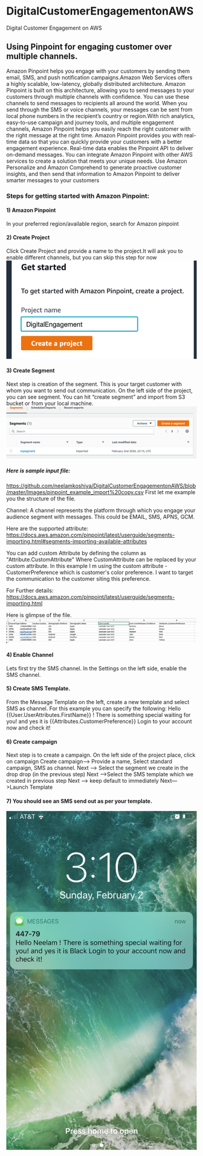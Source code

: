 # DigitalCustomerEngagementonAWS
Digital Customer Engagement on AWS

## Using Pinpoint for engaging customer over multiple channels.
Amazon Pinpoint helps you engage with your customers by sending them email, SMS, and push notification campaigns.Amazon Web Services offers a highly scalable, low-latency, globally distributed architecture. Amazon Pinpoint is built on this architecture, allowing you to send messages to your customers through multiple channels with confidence. You can use these channels to send messages to recipients all around the world. When you send through the SMS or voice channels, your messages can be sent from local phone numbers in the recipient’s country or region.With rich analytics, easy-to-use campaign and journey tools, and multiple engagement channels, Amazon Pinpoint helps you easily reach the right customer with the right message at the right time. Amazon Pinpoint provides you with real-time data so that you can quickly provide your customers with a better engagement experience. Real-time data enables the Pinpoint API to deliver on-demand messages. You can integrate Amazon Pinpoint with other AWS services to create a solution that meets your unique needs. Use Amazon Personalize and Amazon Comprehend to generate proactive customer insights, and then send that information to Amazon Pinpoint to deliver smarter messages to your customers

### Steps for getting started with Amazon Pinpoint:

#### 1) Amazon Pinpoint 
In your preferred region/available region, search for Amazon pinpoint

#### 2) Create Project
Click Create Project and provide a name to the project.It will ask you to enable different channels, but you can skip this step for now
![Alt text](https://github.com/neelamkoshiya/DigitalCustomerEngagementonAWS/blob/master/Screen%20Shot%202020-02-02%20at%202.10.16%20PM.png)



#### 3) Create Segment
Next step is creation of the segment. This is your target customer with whom you want to send out communication. On the left side of the project, you can see segment. You can hit “create segment” and import from S3 bucket or from your local machine. 
![Alt text](https://github.com/neelamkoshiya/DigitalCustomerEngagementonAWS/blob/master/Images/Screen%20Shot%202020-02-02%20at%202.17.50%20PM.png)

##### Here is sample input file:
https://github.com/neelamkoshiya/DigitalCustomerEngagementonAWS/blob/master/Images/pinpoint_example_import%20copy.csv
First let me example you the structure of the file.

Channel: A channel represents the platform through which you engage your audience segment with messages. This could be EMAIL, SMS, APNS, GCM.

Here are the supported attribute:
https://docs.aws.amazon.com/pinpoint/latest/userguide/segments-importing.html#segments-importing-available-attributes

You can add custom Attribute by defining the column as "Attribute.CustomAttribute"
Where CustomAttribute can be replaced by your custom attribute. In this example I m using the custom attribute - CustomerPreference which is customer's color preference. I want to target the communication to the customer siting this preference. 

For Further details: 
https://docs.aws.amazon.com/pinpoint/latest/userguide/segments-importing.html

Here is glimpse of the file.
![Alt text](https://github.com/neelamkoshiya/DigitalCustomerEngagementonAWS/blob/master/Images/Screen%20Shot%202020-02-02%20at%205.52.53%20PM.png)


#### 4) Enable Channel
Lets first try the SMS channel. In the Settings on the left side, enable the SMS channel. 

#### 5) Create SMS Template. 
From the Message Template on the left, create a new template and select SMS as channel.
For this example you can specify the following:
Hello {{User.UserAttributes.FirstName}} ! There is something special waiting for you! and yes it is {{Attributes.CustomerPreference}} Login to your account now and check it!

#### 6) Create campaign
Next step is to create a campaign. On the left side of the project place, click on campaign
Create campaign—> Provide a name, Select standard campaign, SMS as channel.
Next —> Select the segment we create in the drop drop (in the previous step)
Next —>Select the SMS template which we created in previous step
Next —> keep default to immediately
Next—>Launch Template

#### 7) You should see an SMS send out as per your template.
![Alt text](https://github.com/neelamkoshiya/DigitalCustomerEngagementonAWS/blob/master/Images/IMG_9338.jpg)

